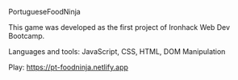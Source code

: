 PortugueseFoodNinja

This game was developed as the first project of Ironhack Web Dev Bootcamp.

Languages and tools: JavaScript, CSS, HTML, DOM Manipulation

Play: https://pt-foodninja.netlify.app 
